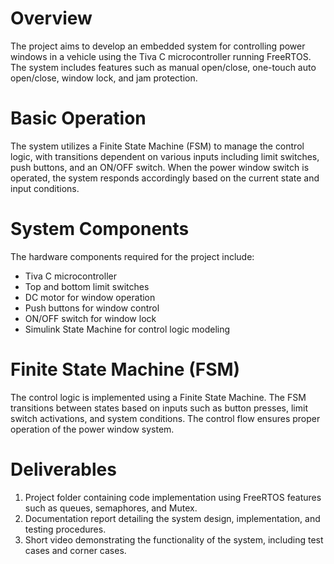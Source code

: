 # Overview
The project aims to develop an embedded system for controlling power windows in a vehicle using the Tiva C microcontroller running FreeRTOS. The system includes features such as manual open/close, one-touch auto open/close, window lock, and jam protection.

# Basic Operation
The system utilizes a Finite State Machine (FSM) to manage the control logic, with transitions dependent on various inputs including limit switches, push buttons, and an ON/OFF switch. When the power window switch is operated, the system responds accordingly based on the current state and input conditions.

# System Components
The hardware components required for the project include:
* Tiva C microcontroller
* Top and bottom limit switches
* DC motor for window operation
* Push buttons for window control
* ON/OFF switch for window lock
* Simulink State Machine for control logic modeling

# Finite State Machine (FSM)
The control logic is implemented using a Finite State Machine. The FSM transitions between states based on inputs such as button presses, limit switch activations, and system conditions. The control flow ensures proper operation of the power window system.

# Deliverables
1. Project folder containing code implementation using FreeRTOS features such as queues, semaphores, and Mutex.
2. Documentation report detailing the system design, implementation, and testing procedures.
3. Short video demonstrating the functionality of the system, including test cases and corner cases.
